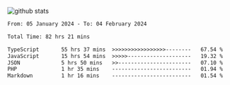 
![github stats](https://github-readme-stats.vercel.app/api?username=realmahd1&show_icons=true&theme=codeSTACKr&hide_rank=true&count_private=true)

<!--START_SECTION:waka-->

```txt
From: 05 January 2024 - To: 04 February 2024

Total Time: 82 hrs 21 mins

TypeScript       55 hrs 37 mins  >>>>>>>>>>>>>>>>>--------   67.54 %
JavaScript       15 hrs 54 mins  >>>>>--------------------   19.32 %
JSON             5 hrs 50 mins   >>-----------------------   07.10 %
PHP              1 hr 35 mins    -------------------------   01.94 %
Markdown         1 hr 16 mins    -------------------------   01.54 %
```

<!--END_SECTION:waka-->
